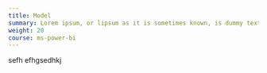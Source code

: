 ```yaml
---
title: Model
summary: Lorem ipsum, or lipsum as it is sometimes known, is dummy text used in laying out print, graphic or web designs.
weight: 20
course: ms-power-bi
---
```


sefh efhgsedhkj